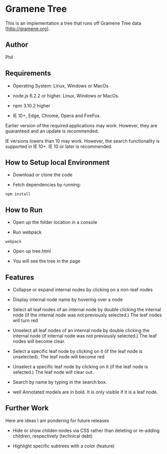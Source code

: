 # Gramene Tree

This is an implementation a tree that runs off Gramene Tree data [http://gramene.org].


Author
---------------------------------------------
Phil

Requirements
---------------------------------------------------------------------
- Operating System: Linux, Windows or MacOs

- node.js 6.2.2 or higher. Linux, Windows or MacOs.

- npm 3.10.2 higher

- IE 10+, Edge, Chrome, Opera and FireFox.

Earlier version of the required applications may work. However, they are guaranteed and an update is recommended.

IE versions lowers than 10 may work. However, the search functionality is supported in IE 10+. IE 10 or later is recommended.


How to Setup local Environment
-----------------------------------------------------

-  Download or clone the code

-  Fetch dependencies by running:

```
npm install
```


How to Run
-----------------------------------------------------
- Open up the folder location in a console

- Run webpack
```
webpack
```

- Open up tree.html

- You will see the tree in the page 


Features
-----------------------------------------------------
- Collapse or expand internal nodes by clicking on a non-leaf nodes

- Display internal node name by hovering over a node

- Select all leaf nodes of an internal node by double clicking the internal node (if the internal node was not previously selected.) The leaf nodes will turn red

- Unselect all leaf nodes of an intenral node by double clicking the internal node (if internal node was not previously selected.) The leaf nodes will become clear.

- Select a specific leaf node by clicking on it (if the leaf node is unselected). The leaf node will become red

- Unselect a specific leaf node by clicking on it (if the leaf node is selected.) The leaf node will clear out.

- Search by name by typing in the search box.

- well Annotated models are in bold. It is only visible if it is a leaf node.


Further Work
-----------------------------------------------------
Here are ideas I am pondering for future releases

- Hide or show childen nodes via CSS rather than deleting or re-adding children, respectively (technical debt)

-   Highlight specific subtrees with a color (feature)

